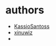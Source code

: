 # authors

- [KassioSantoss](https://github.com/KassioSantoss)
- [xinuwiz](https://github.com/xinuwiz)
- 